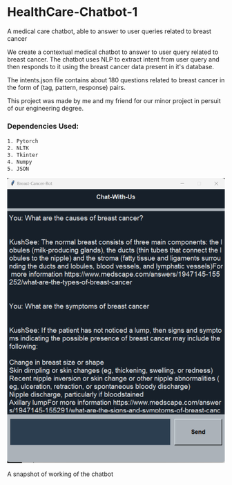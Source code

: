 # HealthCare-Chatbot-1
A medical care chatbot, able to answer to user queries related to breast cancer

We create a contextual medical chatbot to answer to user query related to breast cancer. The chatbot uses NLP to extract intent from user query and then responds to it using the breast cancer data present in it's database.

The intents.json file contains about 180 questions related to breast cancer in the form of (tag, pattern, response) pairs.

This project was made by me and my friend for our minor project in persuit of our engineering degree.

### **Dependencies Used:**
```
1. Pytorch
2. NLTK
3. Tkinter
4. Numpy
5. JSON
```

<p><img src='screenshot.png'></p>

A snapshot of working of the chatbot
